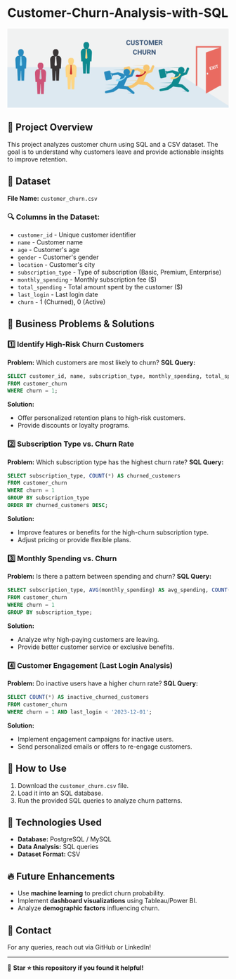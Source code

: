 # Customer-Churn-Analysis-with-SQL
![](https://github.com/dasarijashwanth/Customer-Churn-Analysis-with-SQL/blob/main/Customer-Churn.png)
## 📌 Project Overview
This project analyzes customer churn using SQL and a CSV dataset. The goal is to understand why customers leave and provide actionable insights to improve retention.

## 📂 Dataset
**File Name:** `customer_churn.csv`

### 🔍 Columns in the Dataset:
- `customer_id` - Unique customer identifier
- `name` - Customer name
- `age` - Customer's age
- `gender` - Customer's gender
- `location` - Customer's city
- `subscription_type` - Type of subscription (Basic, Premium, Enterprise)
- `monthly_spending` - Monthly subscription fee ($)
- `total_spending` - Total amount spent by the customer ($)
- `last_login` - Last login date
- `churn` - 1 (Churned), 0 (Active)

## 🎯 Business Problems & Solutions

### **1️⃣ Identify High-Risk Churn Customers**
**Problem:** Which customers are most likely to churn?
**SQL Query:**
```sql
SELECT customer_id, name, subscription_type, monthly_spending, total_spending
FROM customer_churn
WHERE churn = 1;
```
**Solution:**
- Offer personalized retention plans to high-risk customers.
- Provide discounts or loyalty programs.

### **2️⃣ Subscription Type vs. Churn Rate**
**Problem:** Which subscription type has the highest churn rate?
**SQL Query:**
```sql
SELECT subscription_type, COUNT(*) AS churned_customers
FROM customer_churn
WHERE churn = 1
GROUP BY subscription_type
ORDER BY churned_customers DESC;
```
**Solution:**
- Improve features or benefits for the high-churn subscription type.
- Adjust pricing or provide flexible plans.

### **3️⃣ Monthly Spending vs. Churn**
**Problem:** Is there a pattern between spending and churn?
**SQL Query:**
```sql
SELECT subscription_type, AVG(monthly_spending) AS avg_spending, COUNT(*) AS churned_customers
FROM customer_churn
WHERE churn = 1
GROUP BY subscription_type;
```
**Solution:**
- Analyze why high-paying customers are leaving.
- Provide better customer service or exclusive benefits.

### **4️⃣ Customer Engagement (Last Login Analysis)**
**Problem:** Do inactive users have a higher churn rate?
**SQL Query:**
```sql
SELECT COUNT(*) AS inactive_churned_customers
FROM customer_churn
WHERE churn = 1 AND last_login < '2023-12-01';
```
**Solution:**
- Implement engagement campaigns for inactive users.
- Send personalized emails or offers to re-engage customers.

## 🚀 How to Use
1. Download the `customer_churn.csv` file.
2. Load it into an SQL database.
3. Run the provided SQL queries to analyze churn patterns.

## 📌 Technologies Used
- **Database:** PostgreSQL / MySQL
- **Data Analysis:** SQL queries
- **Dataset Format:** CSV

## 🔥 Future Enhancements
- Use **machine learning** to predict churn probability.
- Implement **dashboard visualizations** using Tableau/Power BI.
- Analyze **demographic factors** influencing churn.

## 📩 Contact
For any queries, reach out via GitHub or LinkedIn!

---
📢 **Star ⭐ this repository if you found it helpful!**

